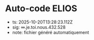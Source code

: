 # Auto-code ELIOS
- ts: 2025-10-20T13:28:23.112Z
- sig: ∞.je.toi.nous.432.528
- note: fichier généré automatiquement